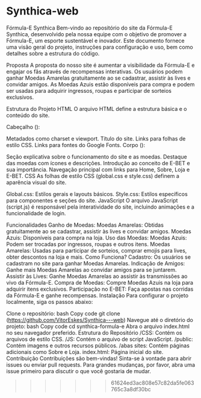 # Synthica-web

Fórmula-E Synthica
Bem-vindo ao repositório do site da Fórmula-E Synthica, desenvolvido pela nossa equipe com o objetivo de promover a Fórmula-E, um esporte sustentável e inovador. Este documento fornece uma visão geral do projeto, instruções para configuração e uso, bem como detalhes sobre a estrutura do código.

Proposta
A proposta do nosso site é aumentar a visibilidade da Fórmula-E e engajar os fãs através de recompensas interativas. Os usuários podem ganhar Moedas Amarelas gratuitamente ao se cadastrar, assistir às lives e convidar amigos. As Moedas Azuis estão disponíveis para compra e podem ser usadas para adquirir ingressos, roupas e participar de sorteios exclusivos.

Estrutura do Projeto
HTML
O arquivo HTML define a estrutura básica e o conteúdo do site.

Cabeçalho (<head>):

Metadados como charset e viewport.
Título do site.
Links para folhas de estilo CSS.
Links para fontes do Google Fonts.
Corpo (<body>):

Seção explicativa sobre o funcionamento do site e as moedas.
Destaque das moedas com ícones e descrições.
Introdução ao conceito de E-BET e sua importância.
Navegação principal com links para Home, Sobre, Loja e E-BET.
CSS
As folhas de estilo CSS (global.css e style.css) definem a aparência visual do site.

Global.css: Estilos gerais e layouts básicos.
Style.css: Estilos específicos para componentes e seções do site.
JavaScript
O arquivo JavaScript (script.js) é responsável pela interatividade do site, incluindo animações e a funcionalidade de login.

Funcionalidades
Ganho de Moedas:
Moedas Amarelas: Obtidas gratuitamente ao se cadastrar, assistir às lives e convidar amigos.
Moedas Azuis: Disponíveis para compra na loja.
Uso das Moedas:
Moedas Azuis: Podem ser trocadas por ingressos, roupas e outros itens.
Moedas Amarelas: Usadas para participar de sorteios, comprar emojis para lives, obter descontos na loja e mais.
Como Funciona?
Cadastro: Os usuários se cadastram no site para ganhar Moedas Amarelas.
Indicação de Amigos: Ganhe mais Moedas Amarelas ao convidar amigos para se juntarem.
Assistir às Lives: Ganhe Moedas Amarelas ao assistir às transmissões ao vivo da Fórmula-E.
Compra de Moedas: Compre Moedas Azuis na loja para adquirir itens exclusivos.
Participação no E-BET: Faça apostas nas corridas da Fórmula-E e ganhe recompensas.
Instalação
Para configurar o projeto localmente, siga os passos abaixo:

Clone o repositório:
bash
Copy code
git clone (https://github.com/VitorEskes/Synthica---web)
Navegue até o diretório do projeto:
bash
Copy code
cd synthica-formula-e
Abra o arquivo index.html no seu navegador preferido.
Estrutura do Repositório
/CSS: Contém os arquivos de estilo CSS.
/JS: Contém o arquivo de script JavaScript.
/public: Contém imagens e outros recursos públicos.
/abas sites: Contém páginas adicionais como Sobre e Loja.
index.html: Página inicial do site.
Contribuição
Contribuições são bem-vindas! Sinta-se à vontade para abrir issues ou enviar pull requests. Para grandes mudanças, por favor, abra uma issue primeiro para discutir o que você gostaria de mudar.
>>>>>>> 61624ed3ac808e57c82da5fe063765c3a8df30bc
